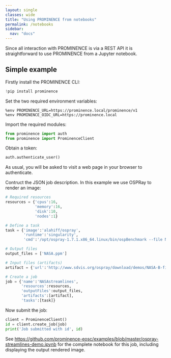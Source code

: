 ```yaml
---
layout: single
classes: wide
title: "Using PROMINENCE from notebooks"
permalink: /notebooks
sidebar:
  nav: "docs"
---
```


Since all interaction with PROMINENCE is via a REST API it is straightforward to use PROMINENCE from a Jupyter notebook.

## Simple example
Firstly install the PROMINENCE CLI:
```python
!pip install prominence
```
Set the two required environment variables:
```
%env PROMINENCE_URL=https://prominence.local/prominence/v1
%env PROMINENCE_OIDC_URL=https://prominence.local
```
Import the required modules:
```python
from prominence import auth
from prominence import ProminenceClient
```
Obtain a token:
```python
auth.authenticate_user()
```
As usual, you will be asked to visit a web page in your browser to authenticate.

Contruct the JSON job description. In this example we use OSPRay to render an image:
```python
# Required resources
resources = {'cpus':16,
             'memory':16,
             'disk':10,
             'nodes':1}

# Define a task
task = {'image':'alahiff/ospray',
        'runtime':'singularity',
        'cmd':'/opt/ospray-1.7.1.x86_64.linux/bin/ospBenchmark --file NASA-B-field-sun.osx --renderer scivis -hd --filmic -sg:spp=8 -i NASA'}

# Output files
output_files = ['NASA.ppm']

# Input files (artifacts)
artifact = {'url':'http://www.sdvis.org/ospray/download/demos/NASA-B-field-sun/NASA-B-field-sun.osx'}

# Create a job
job = {'name':'NASAstreamlines',
       'resources':resources,
       'outputFiles':output_files,
       'artifacts':[artifact],
       'tasks':[task]}
```
Now submit the job:
```python
client = ProminenceClient()
id = client.create_job(job)
print('Job submitted with id', id)
```
See https://github.com/prominence-eosc/examples/blob/master/ospray-streamlines-demo.ipynb for the complete notebook for this job, including displaying the output rendered image.

